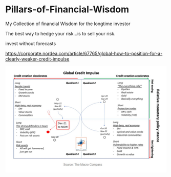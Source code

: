 # Pillars-of-Financial-Wisdom
My Collection  of financial Wisdom for the longtime investor

The best way to hedge your risk…is to sell your risk.

invest without forecasts

https://corporate.nordea.com/article/67765/global-how-to-position-for-a-clearly-weaker-credit-impulse

![Alt text](FTO2KyqXwAEDXWf[1]?raw=true "Title")
